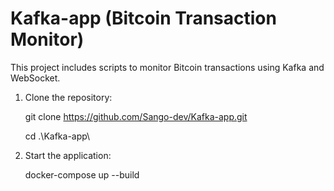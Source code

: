 # Kafka-app (Bitcoin Transaction Monitor)

This project includes scripts to monitor Bitcoin transactions using Kafka and WebSocket.

1. Clone the repository:

   git clone https://github.com/Sango-dev/Kafka-app.git

   cd .\Kafka-app\

3. Start the application:

   docker-compose up --build
